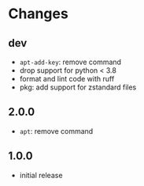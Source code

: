 # Changes

## dev

* `apt-add-key`: remove command
* drop support for python < 3.8
* format and lint code with ruff
* pkg: add support for zstandard files

## 2.0.0

* `apt`: remove command

## 1.0.0

* initial release
